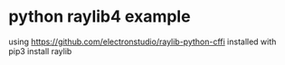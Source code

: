 # python raylib4 example

using https://github.com/electronstudio/raylib-python-cffi
installed with pip3 install raylib

